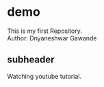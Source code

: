 # demo
This is my first Repository.
<br/>
Author: Dnyaneshwar Gawande

## subheader

Watching youtube tutorial.